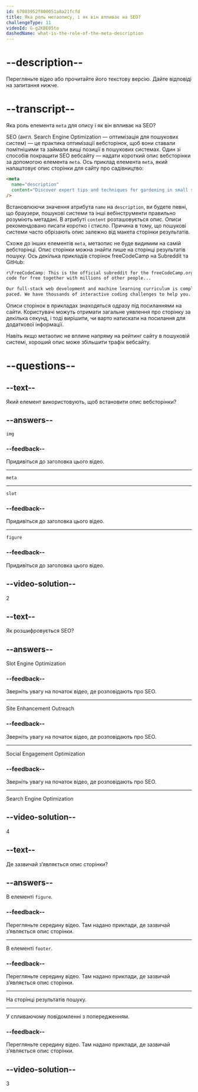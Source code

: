 ```yaml
---
id: 67083952f800051a8a21fcfd
title: Яка роль метаопису, і як він впливає на SEO?
challengeType: 11
videoId: G-g2KBE05to
dashedName: what-is-the-role-of-the-meta-description
---
```


# --description--

Перегляньте відео або прочитайте його текстову версію. Дайте відповіді на запитання нижче.

# --transcript--

Яка роль елемента `meta` для опису і як він впливає на SEO?

SEO (англ. Search Engine Optimization — оптимізація для пошукових систем) — це практика оптимізації вебсторінок, щоб вони ставали помітнішими та займали вищі позиції в пошукових системах. Один зі способів покращити SEO вебсайту — надати короткий опис вебсторінки за допомогою елемента `meta`. Ось приклад елемента `meta`, який налаштовує опис сторінки для сайту про садівництво:

```html
<meta
  name="description"
  content="Discover expert tips and techniques for gardening in small spaces, choosing the right plants, and maintaining a thriving garden."
/>
```

Встановлюючи значення атрибута `name` на `description`, ви будете певні, що браузери, пошукові системи та інші вебінструменти правильно розуміють метадані. В атрибуті `content` розташовується опис. Описи рекомендовано писати коротко і стисло. Причина в тому, що пошукові системи часто обрізають опис залежно від макета сторінки результатів.

Схоже до інших елементів `meta`, метаопис не буде видимим на самій вебсторінці. Опис сторінки можна знайти лише на сторінці результатів пошуку. Ось декілька прикладів сторінок freeCodeCamp на Subreddit та GitHub:

```sh
r\FreeCodeCamp: This is the official subreddit for the freeCodeCamp.org community. Learn to
code for free together with millions of other people...
```

```sh
Our full-stack web development and machine learning curriculum is completely free and self-
paced. We have thousands of interactive coding challenges to help you...
```

Описи сторінок в прикладах знаходяться одразу під посиланнями на сайти. Користувачі можуть отримати загальне уявлення про сторінку за декілька секунд, і тоді вирішити, чи варто натискати на посилання для додаткової інформації.

Навіть якщо метаопис не вплине напряму на рейтинг сайту в пошуковій системі, хороший опис може збільшити трафік вебсайту.

# --questions--

## --text--

Який елемент використовують, щоб встановити опис вебсторінки?

## --answers--

`img`

### --feedback--

Придивіться до заголовка цього відео.

---

`meta`

---

`slot`

### --feedback--

Придивіться до заголовка цього відео.

---

`figure`

### --feedback--

Придивіться до заголовка цього відео.

## --video-solution--

2

## --text--

Як розшифровується SEO?

## --answers--

Slot Engine Optimization

### --feedback--

Зверніть увагу на початок відео, де розповідають про SEO.

---

Site Enhancement Outreach

### --feedback--

Зверніть увагу на початок відео, де розповідають про SEO.

---

Social Engagement Optimization

### --feedback--

Зверніть увагу на початок відео, де розповідають про SEO.

---

Search Engine Optimization

## --video-solution--

4

## --text--

Де зазвичай з’являється опис сторінки?

## --answers--

В елементі `figure`.

### --feedback--

Перегляньте середину відео. Там надано приклади, де зазвичай з’являється опис сторінки.

---

В елементі `footer`.

### --feedback--

Перегляньте середину відео. Там надано приклади, де зазвичай з’являється опис сторінки.

---

На сторінці результатів пошуку.

---

У спливаючому повідомленні з попередженням.

### --feedback--

Перегляньте середину відео. Там надано приклади, де зазвичай з’являється опис сторінки.

## --video-solution--

3
